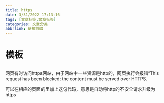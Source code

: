 ```yaml
---
title: https
date: 3/31/2022 17:13:16
tags: [文章标签,文章标签]
categories: 文章分类
abbrlink: 链接前缀
---
```


# 模板

##

网页有时访问https网站，由于网站中一些资源是http的，网页执行会报错“This request has been blocked;  the content must be served over HTTPS.

<meta http-equiv="Content-Security-Policy" content="upgrade-insecure-requests">

可以在相应的页面的<head>里加上这句代码，意思是自动将http的不安全请求升级为https

